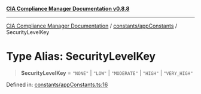 [**CIA Compliance Manager Documentation v0.8.8**](../../../README.md)

***

[CIA Compliance Manager Documentation](../../../modules.md) / [constants/appConstants](../README.md) / SecurityLevelKey

# Type Alias: SecurityLevelKey

> **SecurityLevelKey** = `"NONE"` \| `"LOW"` \| `"MODERATE"` \| `"HIGH"` \| `"VERY_HIGH"`

Defined in: [constants/appConstants.ts:16](https://github.com/Hack23/cia-compliance-manager/blob/283c1f3ddf6c7084b20c21176cda3bc5166ffcb9/src/constants/appConstants.ts#L16)
